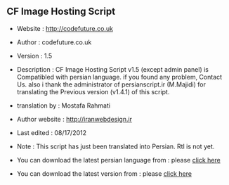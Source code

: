 ## CF Image Hosting Script

- Website			 : http://codefuture.co.uk
- Author 			: codefuture.co.uk
- Version 			: 1.5
- Description 		: CF Image Hosting Script v1.5 (except admin panel) is Compatibled with persian language. if you found any problem, Contact Us. also i thank the administrator of persianscript.ir (M.Majidi) for translating the Previous version (v1.4.1) of this script.
- translation by 	: Mostafa Rahmati
- Author website 	: http://iranwebdesign.ir
- Last edited		: 08/17/2012
- Note 				: This script has just been translated into Persian. Rtl is not yet. 

- You can download the latest persian language from	: please [click here](http://github.com/iranwebdesign/translation/tree/master/CF%20Image%20Hosting%20Script%20v.1.5%20(persian%20translation)/languages)
- You can download the latest version from			: please [click here](http://codefuture.co.uk/projects/imagehost/)